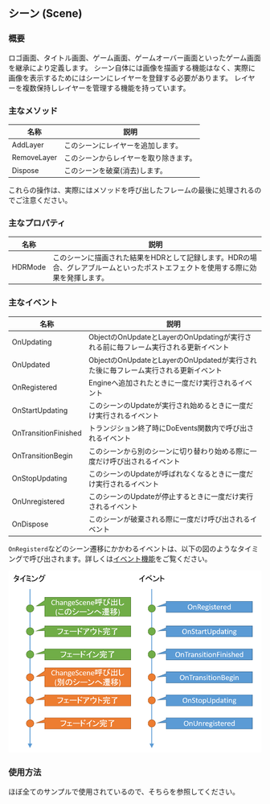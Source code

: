 ﻿## シーン (Scene)

### 概要

ロゴ画面、タイトル画面、ゲーム画面、ゲームオーバー画面といったゲーム画面を継承により定義します。
シーン自体には画像を描画する機能はなく、実際に画像を表示するためにはシーンにレイヤーを登録する必要があります。
レイヤーを複数保持しレイヤーを管理する機能を持っています。

### 主なメソッド

| 名称 | 説明 |
|---|---|
| AddLayer | このシーンにレイヤーを追加します。 |
| RemoveLayer | このシーンからレイヤーを取り除きます。 |
| Dispose | このシーンを破棄(消去)します。 |

これらの操作は、実際にはメソッドを呼び出したフレームの最後に処理されるのでご注意ください。

### 主なプロパティ

| 名称 | 説明 |
|---|---|
| HDRMode| このシーンに描画された結果をHDRとして記録します。HDRの場合、グレアブルームといったポストエフェクトを使用する際に効果を発揮します。 |

### 主なイベント

| 名称 | 説明 |
|---|---|
| OnUpdating | ObjectのOnUpdateとLayerのOnUpdatingが実行される前に毎フレーム実行される更新イベント |
| OnUpdated | ObjectのOnUpdateとLayerのOnUpdatedが実行された後に毎フレーム実行される更新イベント |
| OnRegistered | Engineへ追加されたときに一度だけ実行されるイベント |
| OnStartUpdating | このシーンのUpdateが実行され始めるときに一度だけ実行されるイベント |
| OnTransitionFinished | トランジション終了時にDoEvents関数内で呼び出されるイベント |
| OnTransitionBegin | このシーンから別のシーンに切り替わり始める際に一度だけ呼び出されるイベント |
| OnStopUpdating | このシーンのUpdateが呼ばれなくなるときに一度だけ実行されるイベント |
| OnUnregistered | このシーンのUpdateが停止するときに一度だけ実行されるイベント |
| OnDispose | このシーンが破棄される際に一度だけ呼び出されるイベント |

`OnRegisterd`などのシーン遷移にかかわるイベントは、以下の図のようなタイミングで呼び出されます。詳しくは[イベント機能](EventSystem.md)をご覧ください。

![シーンのイベント](img/SceneEvents.png)

### 使用方法

ほぼ全てのサンプルで使用されているので、そちらを参照してください。
